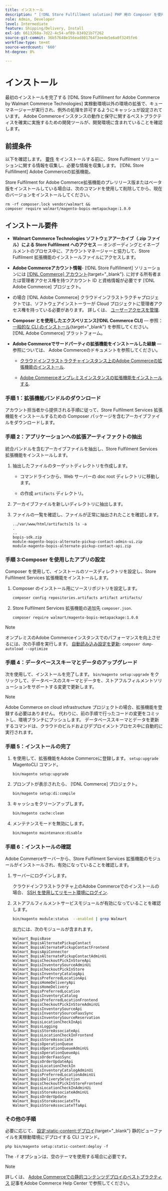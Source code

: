 ```yaml
---
title: インストール
description: " [!DNL Store Fulfillment solution] PHP 用の Composer を使用するAdobe Commerceストアフロントの場合。"
role: Admin, Developer
level: Intermediate
feature: Shipping/Delivery, Install
exl-id: 6613268a-7d22-4c54-af89-834921b7f262
source-git-commit: 36b57648e156ead801764f3ee4e5e6a0f3245fe6
workflow-type: tm+mt
source-wordcount: '660'
ht-degree: 0%

---
```



# インストール

最初のインストールを完了する [!DNL Store Fulfillment for Adobe Commerce by Walmart Commerce Technologies] 実稼動環境以外の環境の拡張で、キューマネージャーが実行され、例外の処理を許可するようにキャッシュが設定されています。 Adobe Commerceインスタンスの動作と保守に関するベストプラクティスを確実に実施するための開発ツールが、開発環境に含まれていることを確認します。

## 前提条件

以下を確認します。 [要件](solution-requirements.md) をインストールする前に、Store Fulfilment ソリューションに関する情報を収集し、必要な情報を収集します。 [!DNL Store Fulfillment] Adobe Commerceの拡張機能。

Store Fulfilment for Adobe Commerce拡張機能のプレリリース版またはベータ版をインストールしている場合は、次のコマンドを使用して削除してから、現在のバージョンをインストールしてください。

```terminal
rm -rf composer.lock vendor/walmart &&
composer require walmart/magento-bopis-metapackage:1.0.0
```

## インストール要件

- **Walmart Commerce Technologies ソフトウェアアーカイブ（.zip ファイル）による Store Fulfilment へのアクセス** — オンボーディングとイネーブルメントのプロセス中に、アカウントマネージャーと協力して、Store Fulfilment 拡張機能のインストールファイルにアクセスします。

- **Adobe Commerceアカウント情報**- [!DNL Store Fulfillment] ソリューションには [[!DNL Commerce] アカウント](https://docs.magento.com/user-guide/magento/magento-account.html){target="_blank"}. に対する所有者または管理者アクセス権を持つアカウント ID と資格情報が必要です [!DNL Adobe Commerce] プロジェクト。

- の場合 [!DNL Adobe Commerce] クラウドインフラストラクチャプロジェクトでは、ソフトウェアインストーラーが Cloud プロジェクトに管理者アクセス権を持っている必要があります。 詳しくは、 [ユーザーアクセスを管理](https://devdocs.magento.com/cloud/project/user-admin.html).

- **Composer とを使用したエクスペリエンス[!DNL Commerce CLI]** — 参照： [一般的な CLI のインストール](https://devdocs.magento.com/extensions/install/){target="_blank"} を参照してください。 [!DNL Adobe Commerce] プラットフォーム。

- **Adobe Commerceでサードパーティの拡張機能をインストールした経験** — 参照については、 Adobe Commerceのドキュメントを参照してください。

   - [クラウドインフラストラクチャインスタンス上のAdobe Commerceの拡張機能のインストール](https://devdocs.magento.com/cloud/howtos/install-components.html#install-an-extension).

   - [Adobe Commerceオンプレミスインスタンスの拡張機能をインストールする](https://devdocs.magento.com/extensions/install/).

### 手順 1：拡張機能バンドルのダウンロード

アカウント担当者から提供される手順に従って、Store Fulfilment Services 拡張機能をインストールするための Composer パッケージを含むアーカイブファイルをダウンロードします。

### 手順 2：アプリケーションへの拡張アーティファクトの抽出

統合バンドルを含むアーカイブファイルを抽出し、Store Fulfilment Services 拡張機能をインストールします。

1. 抽出したファイルのターゲットディレクトリを作成します。

   - コマンドラインから、Web サーバーの doc root ディレクトリに移動します。

   - の作成 `artifacts` ディレクトリ。

1. アーカイブファイルを新しいディレクトリに抽出します。

1. ファイルの一覧を確認し、ファイルが正常に抽出されたことを確認します。

   ```
   ../var/www/html/artifacts]$ ls -a
   .
   ..
   bopis-sdk.zip
   module-magento-bopis-alternate-pickup-contact-admin-ui.zip
   module-magento-bopis-alternate-pickup-contact-api.zip
   ```

### 手順 3:Composer を使用したアプリの設定

Composer を使用して、インストールのソースディレクトリを設定し、Store Fulfilment Services 拡張機能をインストールします。

1. Composer のインストール用にソースリポジトリを設定します。

   ```bash
   composer config repositories.artifacts artifact artifacts/
   ```

1. Store Fulfilment Services 拡張機能の追加先 `composer.json`.

   ```bash
   composer require walmart/magento-bopis-metapackage:1.0.0
   ```

>[!NOTE]
>
>オンプレミスのAdobe Commerceインスタンスでのパフォーマンスを向上させるには、次の手順を実行します。 [自動読み込み設定を更新](https://experienceleague.adobe.com/docs/commerce-operations/performance-best-practices/deployment-flow.html#update-the-autoloader): `composer dump-autoload --optimize`

### 手順 4：データベーススキーマとデータのアップグレード

次を使用して、インストールを完了します。 `bin/magento setup:upgrade` をクリックして、データベースのスキーマとデータを、ストアフルフィルメントソリューションをサポートする変更で更新します。

>[!NOTE]
>
>Adobe Commerce on cloud infrastructure プロジェクトの場合、拡張機能を登録する必要はありません。 代わりに、前の手順で行ったコードの変更をコミットし、環境ブランチにプッシュします。 データベーススキーマとデータを更新するコマンドは、クラウドのビルドおよびデプロイメントプロセス中に自動的に実行されます。

### 手順 5：インストールの完了

1. を使用して、拡張機能をAdobe Commerceに登録します。 `setup:upgrade` MagentoCLI コマンド。

   ```terminal
   bin/magento setup:upgrade
   ```

1. プロンプトが表示されたら、 [!DNL Commerce] プロジェクト。

   ```bash
   bin/magento setup:di:compile
   ```

1. キャッシュをクリーンアップします。

   ```bash
   bin/magento cache:clean
   ```

1. メンテナンスモードを無効にします。

   ```bash
   bin/magento maintenance:disable
   ```

### 手順 6：インストールの確認

Adobe Commerceサーバーから、Store Fulfilment Services 拡張機能のモジュールがインストールされ、有効になっていることを確認します。

1. サーバーにログインします。

   クラウドインフラストラクチャ上のAdobe Commerceでのインストールの場合、 [SSH を使用してリモート環境にログイン](https://devdocs.magento.com/cloud/env/environments-ssh.html#ssh).

1. ストアフルフィルメントサービスモジュールが有効になっていることを確認します。

   ```bash
   bin/magento module:status  --enabled | grep Walmart
   ```

   出力には、次のモジュールが含まれます。

   ```
   Walmart_BopisBase
   Walmart_BopisAlternatePickupContact
   Walmart_BopisAlternatePickupContactFrontend
   Walmart_BopisApiConnector
   Walmart_BopisAlternatePickupContactAdminUi
   Walmart_BopisCheckoutPickInStoreApi
   Walmart_BopisInventorySourceAdminUi
   Walmart_BopisCheckoutPickInStore
   Walmart_BopisInventoryCatalogApi
   Walmart_BopisPreferredLocationApi
   Walmart_BopisHomeDeliveryApi
   Walmart_BopisHomeDelivery
   Walmart_BopisPreferredLocation
   Walmart_BopisInventoryCatalog
   Walmart_BopisPreferredLocationFrontend
   Walmart_BopisCheckoutPickInStoreAdminUi
   Walmart_BopisInventorySourceApi
   Walmart_BopisInventorySourceFaasSync
   Walmart_BopisInventorySourceReservation
   Walmart_BopisLocationCheckInApi
   Walmart_BopisLogging
   Walmart_BopisStoreAssociateApi
   Walmart_BopisLocationCheckInFrontend
   Walmart_BopisStoreAssociate
   Walmart_BopisOperationQueue
   Walmart_BopisOperationQueueAdminUi
   Walmart_BopisOperationQueueApi
   Walmart_BopisOrderFaasSync
   Walmart_BopisOrderUpdateApi
   Walmart_BopisLocationCheckIn
   Walmart_BopisInventoryCatalogAdminUi
   Walmart_BopisPreferredLocationAdminUi
   Walmart_BopisDeliverySelection
   Walmart_BopisCheckoutPickInStoreFrontend
   Walmart_BopisLocationCheckInAdminUi
   Walmart_BopisStoreAssociateAdminUi
   Walmart_BopisOrderUpdate
   Walmart_BopisStoreAssociateTfa
   Walmart_BopisStoreAssociateTfaApi
   ```

### その他の手順

必要に応じて、 [設定:static-content:デプロイ](https://experienceleague.adobe.com/docs/commerce-operations/reference/commerce-on-premises.html){target="_blank"} 静的ビューファイルを実稼動環境にデプロイする CLI コマンド。

```terminal
php bin/magento setup:static-content:deploy -f
```

The `-f` オプションは、空のテーマを使用する場合に必要です。

>[!NOTE]
>
>詳しくは、 [Adobe Commerceでの静的コンテンツデプロイのベストプラクティス](https://experienceleague.adobe.com/docs/commerce-operations/implementation-playbook/best-practices/development/static-content-deployment.html) 記事をAdobe Commerce Help Center で参照してください。

